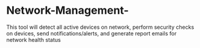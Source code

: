 # Network-Management-
This tool will detect all active devices on network, perform security checks on devices, send notifications/alerts, and generate report emails for network health status
